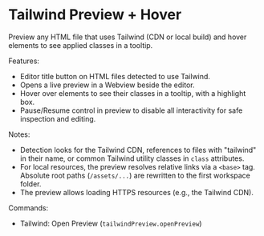 # Tailwind Preview + Hover

Preview any HTML file that uses Tailwind (CDN or local build) and hover elements to see applied classes in a tooltip.

Features:

- Editor title button on HTML files detected to use Tailwind.
- Opens a live preview in a Webview beside the editor.
- Hover over elements to see their classes in a tooltip, with a highlight box.
- Pause/Resume control in preview to disable all interactivity for safe inspection and editing.

Notes:

- Detection looks for the Tailwind CDN, references to files with "tailwind" in their name, or common Tailwind utility classes in `class` attributes.
- For local resources, the preview resolves relative links via a `<base>` tag. Absolute root paths (`/assets/...`) are rewritten to the first workspace folder.
- The preview allows loading HTTPS resources (e.g., the Tailwind CDN).

Commands:

- Tailwind: Open Preview (`tailwindPreview.openPreview`)
